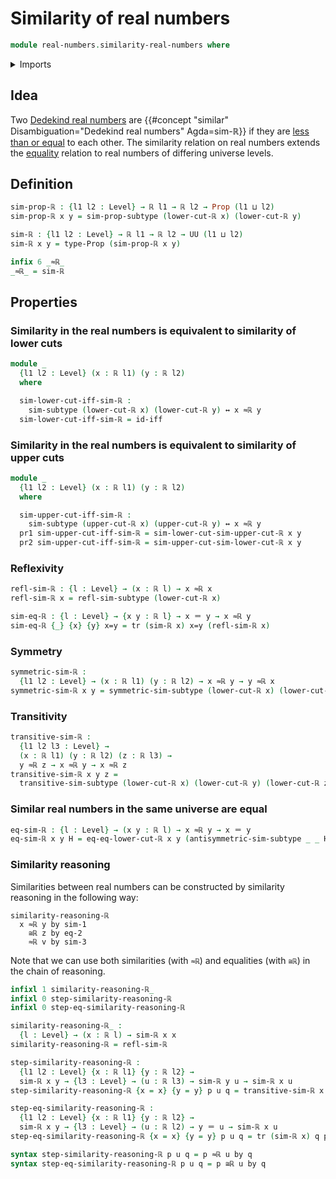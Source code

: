 # Similarity of real numbers

```agda
module real-numbers.similarity-real-numbers where
```

<details><summary>Imports</summary>

```agda
open import elementary-number-theory.strict-inequality-rational-numbers

open import foundation.dependent-pair-types
open import foundation.disjunction
open import foundation.empty-types
open import foundation.function-types
open import foundation.identity-types
open import foundation.logical-equivalences
open import foundation.powersets
open import foundation.propositions
open import foundation.transport-along-identifications
open import foundation.universe-levels

open import order-theory.large-posets
open import order-theory.similarity-of-elements-large-posets

open import real-numbers.dedekind-real-numbers
```

</details>

## Idea

Two [Dedekind real numbers](real-numbers.dedekind-real-numbers.md) are
{{#concept "similar" Disambiguation="Dedekind real numbers" Agda=sim-ℝ}} if they
are [less than or equal](real-numbers.inequality-real-numbers.md) to each other.
The similarity relation on real numbers extends the
[equality](foundation-core.identity-types.md) relation to real numbers of
differing universe levels.

## Definition

```agda
sim-prop-ℝ : {l1 l2 : Level} → ℝ l1 → ℝ l2 → Prop (l1 ⊔ l2)
sim-prop-ℝ x y = sim-prop-subtype (lower-cut-ℝ x) (lower-cut-ℝ y)

sim-ℝ : {l1 l2 : Level} → ℝ l1 → ℝ l2 → UU (l1 ⊔ l2)
sim-ℝ x y = type-Prop (sim-prop-ℝ x y)

infix 6 _≈ℝ_
_≈ℝ_ = sim-ℝ
```

## Properties

### Similarity in the real numbers is equivalent to similarity of lower cuts

```agda
module _
  {l1 l2 : Level} (x : ℝ l1) (y : ℝ l2)
  where

  sim-lower-cut-iff-sim-ℝ :
    sim-subtype (lower-cut-ℝ x) (lower-cut-ℝ y) ↔ x ≈ℝ y
  sim-lower-cut-iff-sim-ℝ = id-iff
```

### Similarity in the real numbers is equivalent to similarity of upper cuts

```agda
module _
  {l1 l2 : Level} (x : ℝ l1) (y : ℝ l2)
  where

  sim-upper-cut-iff-sim-ℝ :
    sim-subtype (upper-cut-ℝ x) (upper-cut-ℝ y) ↔ x ≈ℝ y
  pr1 sim-upper-cut-iff-sim-ℝ = sim-lower-cut-sim-upper-cut-ℝ x y
  pr2 sim-upper-cut-iff-sim-ℝ = sim-upper-cut-sim-lower-cut-ℝ x y
```

### Reflexivity

```agda
refl-sim-ℝ : {l : Level} → (x : ℝ l) → x ≈ℝ x
refl-sim-ℝ x = refl-sim-subtype (lower-cut-ℝ x)

sim-eq-ℝ : {l : Level} → {x y : ℝ l} → x ＝ y → x ≈ℝ y
sim-eq-ℝ {_} {x} {y} x=y = tr (sim-ℝ x) x=y (refl-sim-ℝ x)
```

### Symmetry

```agda
symmetric-sim-ℝ :
  {l1 l2 : Level} → (x : ℝ l1) (y : ℝ l2) → x ≈ℝ y → y ≈ℝ x
symmetric-sim-ℝ x y = symmetric-sim-subtype (lower-cut-ℝ x) (lower-cut-ℝ y)
```

### Transitivity

```agda
transitive-sim-ℝ :
  {l1 l2 l3 : Level} →
  (x : ℝ l1) (y : ℝ l2) (z : ℝ l3) →
  y ≈ℝ z → x ≈ℝ y → x ≈ℝ z
transitive-sim-ℝ x y z =
  transitive-sim-subtype (lower-cut-ℝ x) (lower-cut-ℝ y) (lower-cut-ℝ z)
```

### Similar real numbers in the same universe are equal

```agda
eq-sim-ℝ : {l : Level} → (x y : ℝ l) → x ≈ℝ y → x ＝ y
eq-sim-ℝ x y H = eq-eq-lower-cut-ℝ x y (antisymmetric-sim-subtype _ _ H)
```

### Similarity reasoning

Similarities between real numbers can be constructed by similarity reasoning in
the following way:

```text
similarity-reasoning-ℝ
  x ≈ℝ y by sim-1
    ≅ℝ z by eq-2
    ≈ℝ v by sim-3
```

Note that we can use both similarities (with `≈ℝ`) and equalities (with `≅ℝ`) in
the chain of reasoning.

```agda
infixl 1 similarity-reasoning-ℝ_
infixl 0 step-similarity-reasoning-ℝ
infixl 0 step-eq-similarity-reasoning-ℝ

similarity-reasoning-ℝ_ :
  {l : Level} → (x : ℝ l) → sim-ℝ x x
similarity-reasoning-ℝ = refl-sim-ℝ

step-similarity-reasoning-ℝ :
  {l1 l2 : Level} {x : ℝ l1} {y : ℝ l2} →
  sim-ℝ x y → {l3 : Level} → (u : ℝ l3) → sim-ℝ y u → sim-ℝ x u
step-similarity-reasoning-ℝ {x = x} {y = y} p u q = transitive-sim-ℝ x y u p q

step-eq-similarity-reasoning-ℝ :
  {l1 l2 : Level} {x : ℝ l1} {y : ℝ l2} →
  sim-ℝ x y → {l3 : Level} → (u : ℝ l2) → y ＝ u → sim-ℝ x u
step-eq-similarity-reasoning-ℝ {x = x} {y = y} p u q = tr (sim-ℝ x) q p

syntax step-similarity-reasoning-ℝ p u q = p ≈ℝ u by q
syntax step-eq-similarity-reasoning-ℝ p u q = p ≅ℝ u by q
```
